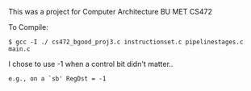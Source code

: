 This was a project for Computer Architecture BU MET CS472


To Compile:

	$ gcc -I ./ cs472_bgood_proj3.c instructionset.c pipelinestages.c main.c


I chose to use -1 when a control bit didn't matter..

	e.g., on a `sb' RegDst = -1

